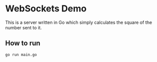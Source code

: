 # WebSockets Demo

This is a server written in Go which simply calculates the square of the number sent to it.

## How to run
    go run main.go
